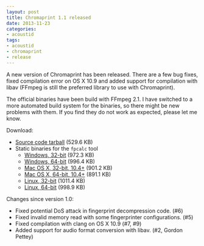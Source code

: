 ```yaml
---
layout: post
title: Chromaprint 1.1 released
date: 2013-11-23
categories:
- acoustid
tags:
- acoustid
- chromaprint
- release
---
```


A new version of Chromaprint has been released. There are a few bug fixes, fixed compilation error on OS X 10.9 and added support for compilation with libav (FFmpeg is still the preferred library to use with Chromaprint).

The official binaries have been build with FFmpeg 2.1. I have switched to a more automated build system for the binaries, so there might be new problems with them. If you find they do not work as expected, please let me know.

Download:

 * [Source code tarball](https://bitbucket.org/acoustid/chromaprint/downloads/chromaprint-1.1.tar.gz) (529.6 KB)
 * Static binaries for the `fpcalc` tool
   * [Windows, 32-bit](https://bitbucket.org/acoustid/chromaprint/downloads/chromaprint-fpcalc-1.1-win-i686.zip) (972.3 KB)
   * [Windows, 64-bit](https://bitbucket.org/acoustid/chromaprint/downloads/chromaprint-fpcalc-1.1-win-x86_64.zip) (996.4 KB)
   * [Mac OS X, 32-bit, 10.4+](https://bitbucket.org/acoustid/chromaprint/downloads/chromaprint-fpcalc-1.1-osx-i386.tar.gz) (901.2 KB)
   * [Mac OS X, 64-bit, 10.4+](https://bitbucket.org/acoustid/chromaprint/downloads/chromaprint-fpcalc-1.1-osx-x86_64.tar.gz) (891.1 KB)
   * [Linux, 32-bit](https://bitbucket.org/acoustid/chromaprint/downloads/chromaprint-fpcalc-1.1-linux-i686.tar.gz) (1011.4 KB)
   * [Linux, 64-bit](https://bitbucket.org/acoustid/chromaprint/downloads/chromaprint-fpcalc-1.1-linux-x86_64.tar.gz) (998.9 KB)

Changes since version 1.0:

 - Fixed potential DoS attack in fingerprint decompression code. (#6)
 - Fixed invalid memory read with some fingerprinter configurations. (#5)
 - Fixed compilation with clang on OS X 10.9 (#7, #9)
 - Added support for audio format conversion with libav. (#2, Gordon Pettey)


